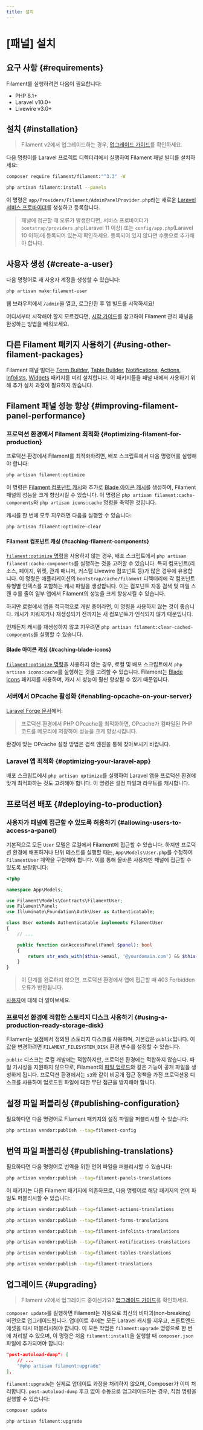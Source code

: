 ```yaml
---
title: 설치
---
```

# [패널] 설치
## 요구 사항 {#requirements}

Filament를 실행하려면 다음이 필요합니다:

- PHP 8.1+
- Laravel v10.0+
- Livewire v3.0+

## 설치 {#installation}

> Filament v2에서 업그레이드하는 경우, [업그레이드 가이드](https://filamentphp.com/docs/3.x/panels/upgrade-guide)를 확인하세요.

다음 명령어를 Laravel 프로젝트 디렉터리에서 실행하여 Filament 패널 빌더를 설치하세요:

```bash
composer require filament/filament:"^3.3" -W

php artisan filament:install --panels
```

이 명령은 `app/Providers/Filament/AdminPanelProvider.php`라는 새로운 [Laravel 서비스 프로바이더](https://laravel.com/docs/providers)를 생성하고 등록합니다.

> 패널에 접근할 때 오류가 발생한다면, 서비스 프로바이더가 `bootstrap/providers.php`(Laravel 11 이상) 또는 `config/app.php`(Laravel 10 이하)에 등록되어 있는지 확인하세요. 등록되어 있지 않다면 수동으로 추가해야 합니다.

## 사용자 생성 {#create-a-user}

다음 명령어로 새 사용자 계정을 생성할 수 있습니다:

```bash
php artisan make:filament-user
```

웹 브라우저에서 `/admin`을 열고, 로그인한 후 앱 빌드를 시작하세요!

어디서부터 시작해야 할지 모르겠다면, [시작 가이드](getting-started)를 참고하여 Filament 관리 패널을 완성하는 방법을 배워보세요.

## 다른 Filament 패키지 사용하기 {#using-other-filament-packages}

Filament 패널 빌더는 [Form Builder](/filament/3.x/forms/getting-started), [Table Builder](/filament/3.x/tables/getting-started), [Notifications](/filament/3.x/notifications/installation), [Actions](/filament/3.x/actions/overview), [Infolists](/filament/3.x/infolists/getting-started), [Widgets](/filament/3.x/widgets/installation) 패키지를 미리 설치합니다. 이 패키지들을 패널 내에서 사용하기 위해 추가 설치 과정이 필요하지 않습니다.

## Filament 패널 성능 향상 {#improving-filament-panel-performance}

### 프로덕션 환경에서 Filament 최적화 {#optimizing-filament-for-production}

프로덕션 환경에서 Filament를 최적화하려면, 배포 스크립트에서 다음 명령어를 실행해야 합니다:

```bash
php artisan filament:optimize
```

이 명령은 [Filament 컴포넌트 캐시](#caching-filament-components)와 추가로 [Blade 아이콘 캐시](#caching-blade-icons)를 생성하여, Filament 패널의 성능을 크게 향상시킬 수 있습니다. 이 명령은 `php artisan filament:cache-components`와 `php artisan icons:cache` 명령을 축약한 것입니다.

캐시를 한 번에 모두 지우려면 다음을 실행할 수 있습니다:

```bash
php artisan filament:optimize-clear
```

#### Filament 컴포넌트 캐싱 {#caching-filament-components}

[`filament:optimize` 명령](#optimizing-filament-for-production)을 사용하지 않는 경우, 배포 스크립트에서 `php artisan filament:cache-components`를 실행하는 것을 고려할 수 있습니다. 특히 컴포넌트(리소스, 페이지, 위젯, 관계 매니저, 커스텀 Livewire 컴포넌트 등)가 많은 경우에 유용합니다. 이 명령은 애플리케이션의 `bootstrap/cache/filament` 디렉터리에 각 컴포넌트 유형별 인덱스를 포함하는 캐시 파일을 생성합니다. 이는 컴포넌트 자동 검색 및 파일 스캔 수를 줄여 일부 앱에서 Filament의 성능을 크게 향상시킬 수 있습니다.

하지만 로컬에서 앱을 적극적으로 개발 중이라면, 이 명령을 사용하지 않는 것이 좋습니다. 캐시가 지워지거나 재생성되기 전까지는 새 컴포넌트가 인식되지 않기 때문입니다.

언제든지 캐시를 재생성하지 않고 지우려면 `php artisan filament:clear-cached-components`를 실행할 수 있습니다.

#### Blade 아이콘 캐싱 {#caching-blade-icons}

[`filament:optimize` 명령](#optimizing-filament-for-production)을 사용하지 않는 경우, 로컬 및 배포 스크립트에서 `php artisan icons:cache`를 실행하는 것을 고려할 수 있습니다. Filament는 [Blade Icons](https://blade-ui-kit.com/blade-icons) 패키지를 사용하며, 캐시 시 성능이 훨씬 향상될 수 있기 때문입니다.

### 서버에서 OPcache 활성화 {#enabling-opcache-on-your-server}

[Laravel Forge 문서](https://forge.laravel.com/docs/servers/php.html#opcache)에서:

> 프로덕션 환경에서 PHP OPcache를 최적화하면, OPcache가 컴파일된 PHP 코드를 메모리에 저장하여 성능을 크게 향상시킵니다.

환경에 맞는 OPcache 설정 방법은 검색 엔진을 통해 찾아보시기 바랍니다.

### Laravel 앱 최적화 {#optimizing-your-laravel-app}

배포 스크립트에서 `php artisan optimize`를 실행하여 Laravel 앱을 프로덕션 환경에 맞게 최적화하는 것도 고려해야 합니다. 이 명령은 설정 파일과 라우트를 캐시합니다.

## 프로덕션 배포 {#deploying-to-production}

### 사용자가 패널에 접근할 수 있도록 허용하기 {#allowing-users-to-access-a-panel}

기본적으로 모든 `User` 모델은 로컬에서 Filament에 접근할 수 있습니다. 하지만 프로덕션 환경에 배포하거나 단위 테스트를 실행할 때는, `App\Models\User.php`를 수정하여 `FilamentUser` 계약을 구현해야 합니다. 이를 통해 올바른 사용자만 패널에 접근할 수 있도록 보장합니다:

```php
<?php

namespace App\Models;

use Filament\Models\Contracts\FilamentUser;
use Filament\Panel;
use Illuminate\Foundation\Auth\User as Authenticatable;

class User extends Authenticatable implements FilamentUser
{
    // ...

    public function canAccessPanel(Panel $panel): bool
    {
        return str_ends_with($this->email, '@yourdomain.com') && $this->hasVerifiedEmail();
    }
}
```

> 이 단계를 완료하지 않으면, 프로덕션 환경에서 앱에 접근할 때 403 Forbidden 오류가 반환됩니다.

[사용자](users)에 대해 더 알아보세요.

### 프로덕션 환경에 적합한 스토리지 디스크 사용하기 {#using-a-production-ready-storage-disk}

Filament는 [설정](#publishing-configuration)에서 정의된 스토리지 디스크를 사용하며, 기본값은 `public`입니다. 이 값을 변경하려면 `FILAMENT_FILESYSTEM_DISK` 환경 변수를 설정할 수 있습니다.

`public` 디스크는 로컬 개발에는 적합하지만, 프로덕션 환경에는 적합하지 않습니다. 파일 가시성을 지원하지 않으므로, Filament의 [파일 업로드](../forms/fields/file-upload)와 같은 기능이 공개 파일을 생성하게 됩니다. 프로덕션 환경에서는 `s3`와 같이 비공개 접근 정책을 가진 프로덕션용 디스크를 사용하여 업로드된 파일에 대한 무단 접근을 방지해야 합니다.

## 설정 파일 퍼블리싱 {#publishing-configuration}

필요하다면 다음 명령어로 Filament 패키지의 설정 파일을 퍼블리시할 수 있습니다:

```bash
php artisan vendor:publish --tag=filament-config
```

## 번역 파일 퍼블리싱 {#publishing-translations}

필요하다면 다음 명령어로 번역을 위한 언어 파일을 퍼블리시할 수 있습니다:

```bash
php artisan vendor:publish --tag=filament-panels-translations
```

이 패키지는 다른 Filament 패키지에 의존하므로, 다음 명령어로 해당 패키지의 언어 파일도 퍼블리시할 수 있습니다:

```bash
php artisan vendor:publish --tag=filament-actions-translations

php artisan vendor:publish --tag=filament-forms-translations

php artisan vendor:publish --tag=filament-infolists-translations

php artisan vendor:publish --tag=filament-notifications-translations

php artisan vendor:publish --tag=filament-tables-translations

php artisan vendor:publish --tag=filament-translations
```

## 업그레이드 {#upgrading}

> Filament v2에서 업그레이드 중이신가요? [업그레이드 가이드](https://filamentphp.com/docs/3.x/panels/upgrade-guide)를 확인하세요.

`composer update`를 실행하면 Filament는 자동으로 최신의 비파괴(non-breaking) 버전으로 업그레이드됩니다. 업데이트 후에는 모든 Laravel 캐시를 지우고, 프론트엔드 에셋을 다시 퍼블리시해야 합니다. 이 모든 작업은 `filament:upgrade` 명령으로 한 번에 처리할 수 있으며, 이 명령은 처음 `filament:install`을 실행할 때 `composer.json` 파일에 추가되어야 합니다:

```json
"post-autoload-dump": [
    // ...
    "@php artisan filament:upgrade"
],
```

`filament:upgrade`는 실제로 업데이트 과정을 처리하지 않으며, Composer가 이미 처리합니다. `post-autoload-dump` 후크 없이 수동으로 업그레이드하는 경우, 직접 명령을 실행할 수 있습니다:

```bash
composer update

php artisan filament:upgrade
```
